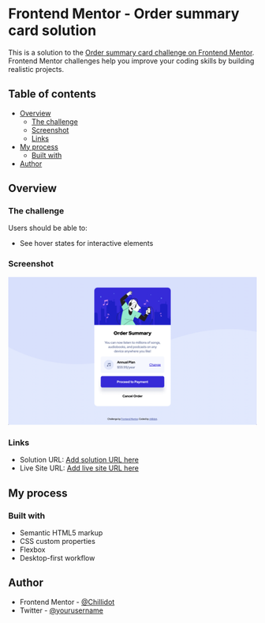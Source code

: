 # Frontend Mentor - Order summary card solution

This is a solution to the [Order summary card challenge on Frontend Mentor](https://www.frontendmentor.io/challenges/order-summary-component-QlPmajDUj). Frontend Mentor challenges help you improve your coding skills by building realistic projects. 

## Table of contents

- [Overview](#overview)
  - [The challenge](#the-challenge)
  - [Screenshot](#screenshot)
  - [Links](#links)
- [My process](#my-process)
  - [Built with](#built-with)
- [Author](#author)

## Overview

### The challenge

Users should be able to:

- See hover states for interactive elements

### Screenshot

![](04_images/screenshot.png)

### Links

- Solution URL: [Add solution URL here](https://github.com/Chillidot/OrderSumaryCard)
- Live Site URL: [Add live site URL here](https://chillidot.github.io/OrderSumaryCard/)

## My process

### Built with

- Semantic HTML5 markup
- CSS custom properties
- Flexbox
- Desktop-first workflow

## Author

- Frontend Mentor - [@Chillidot](https://www.frontendmentor.io/profile/Chillidot)
- Twitter - [@yourusername](https://www.twitter.com/yourusername)